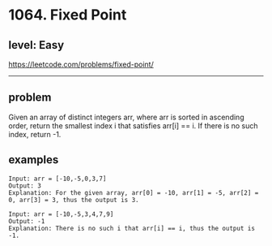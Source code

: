 # 1064. Fixed Point
## level: Easy

https://leetcode.com/problems/fixed-point/

-----

## problem

Given an array of distinct integers arr, where arr is sorted in ascending order, return the smallest index i that satisfies arr[i] == i. If there is no such index, return -1.

## examples

```
Input: arr = [-10,-5,0,3,7]
Output: 3
Explanation: For the given array, arr[0] = -10, arr[1] = -5, arr[2] = 0, arr[3] = 3, thus the output is 3.
```

```
Input: arr = [-10,-5,3,4,7,9]
Output: -1
Explanation: There is no such i that arr[i] == i, thus the output is -1.
```